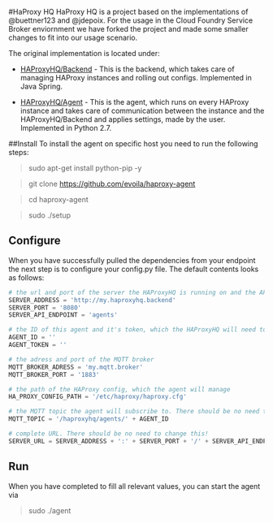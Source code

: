 #HaProxy HQ
HaProxy HQ is a project based on the implementations of @buettner123 and @jdepoix. For the usage in the Cloud Foundry Service Broker enviornment we have forked the project and made some smaller changes to fit into our usage scenario.

The original implementation is located under:
- [HAProxyHQ/Backend](https://github.com/haproxyhq/backend) - This is the backend, which takes care of managing HAProxy instances and rolling out configs. Implemented in Java Spring.

- [HAProxyHQ/Agent](https://github.com/haproxyhq/agent) - This is the agent, which runs on every HAProxy instance and takes care of communication between the instance and the HAProxyHQ/Backend and applies settings, made by the user. Implemented in Python 2.7.

##Install
To install the agent on specific host you need to run the following steps:

>sudo apt-get install python-pip -y

>git clone https://github.com/evoila/haproxy-agent

>cd haproxy-agent

>sudo ./setup

## Configure

When you have successfully pulled the dependencies from your endpoint the next step is to configure your config.py file. The default contents looks as follows:

````python
# the url and port of the server the HAProxyHQ is running on and the API endpoint for the config
SERVER_ADDRESS = 'http://my.haproxyhq.backend'
SERVER_PORT = '8080'
SERVER_API_ENDPOINT = 'agents'

# the ID of this agent and it's token, which the HAProxyHQ will need to identify and authenticate this agent
AGENT_ID = ''
AGENT_TOKEN = ''

# the adress and port of the MQTT broker
MQTT_BROKER_ADRESS = 'my.mqtt.broker'
MQTT_BROKER_PORT = '1883'

# the path of the HAProxy config, which the agent will manage
HA_PROXY_CONFIG_PATH = '/etc/haproxy/haproxy.cfg'

# the MQTT topic the agent will subscribe to. There should be no need to change this!
MQTT_TOPIC = '/haproxyhq/agents/' + AGENT_ID

# complete URL. There should be no need to change this!
SERVER_URL = SERVER_ADDRESS + ':' + SERVER_PORT + '/' + SERVER_API_ENDPOINT + '/' + AGENT_ID + '/'
````

## Run

When you have completed to fill all relevant values, you can start the agent via

>sudo ./agent
